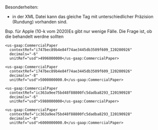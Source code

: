 Besonderheiten:
- in der XML Datei kann das gleiche Tag mit unterschiedlicher Präzision (Rundung) vorhanden sind.

Bsp. für Apple (10-k vom 2020)Es gibt nur wenige Fälle. Die Frage ist, ob die behandelt werdne sollten

    <us-gaap:CommercialPaper
      contextRef="i747bec89b4e84f74ae3445db3509f609_I20200926"
      decimals="-6"
      unitRef="usd">4996000000</us-gaap:CommercialPaper>

	<us-gaap:CommercialPaper
      contextRef="i747bec89b4e84f74ae3445db3509f609_I20200926"
      decimals="-8"
      unitRef="usd">5000000000.0</us-gaap:CommercialPaper>
          
	<us-gaap:CommercialPaper
      contextRef="ic363a9ee75bd48f88800fc5dadba8293_I20190928"
      decimals="-6"
      unitRef="usd">5980000000</us-gaap:CommercialPaper>
    
	<us-gaap:CommercialPaper
      contextRef="ic363a9ee75bd48f88800fc5dadba8293_I20190928"
      decimals="-8"
      unitRef="usd">6000000000.0</us-gaap:CommercialPaper>